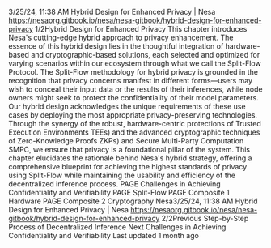 3/25/24, 11:38 AM Hybrid Design for Enhanced Privacy | Nesa
https://nesaorg.gitbook.io/nesa/nesa-gitbook/hybrid-design-for-enhanced-privacy 1/2Hybrid Design for Enhanced Privacy
This chapter introduces Nesa's cutting-edge hybrid approach to privacy enhancement. The
essence of this hybrid design lies in the thoughtful integration of hardware-based and
cryptographic-based solutions, each selected and optimized for varying scenarios within
our ecosystem through what we call the Split-Flow Protocol.
The Split-Flow methodology for hybrid privacy is grounded in the recognition that privacy
concerns manifest in different forms—users may wish to conceal their input data or the
results of their inferences, while node owners might seek to protect the confidentiality of
their model parameters. Our hybrid design acknowledges the unique requirements of these
use cases by deploying the most appropriate privacy-preserving technologies.
Through the synergy of the robust, hardware-centric protections of Trusted Execution
Environments  TEEs) and the advanced cryptographic techniques of Zero-Knowledge
Proofs  ZKPs) and Secure Multi-Party Computation  SMPC , we ensure that privacy is a
foundational pillar of the system.
This chapter elucidates the rationale behind Nesa's hybrid strategy, offering a
comprehensive blueprint for achieving the highest standards of privacy using Split-Flow
while maintaining the usability and efficiency of the decentralized inference process.
PAGE
Challenges in Achieving Confidentiality and Verifiability
PAGE
Split-Flow
PAGE
Composite 1  Hardware
PAGE
Composite 2  Cryptography
Nesa3/25/24, 11:38 AM Hybrid Design for Enhanced Privacy | Nesa
https://nesaorg.gitbook.io/nesa/nesa-gitbook/hybrid-design-for-enhanced-privacy 2/2Previous
Step-by-Step Process of Decentralized Inference
Next
Challenges in Achieving Confidentiality and Verifiability
Last updated 1 month ago